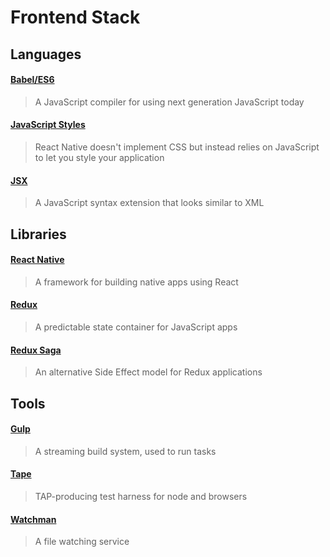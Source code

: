 # Frontend Stack

## Languages

#### [Babel/ES6](https://babeljs.io)
> A JavaScript compiler for using next generation JavaScript today

#### [JavaScript Styles](https://facebook.github.io/react-native/docs/style.html)
> React Native doesn't implement CSS but instead relies on JavaScript to let you style your application

#### [JSX](https://facebook.github.io/react/docs/jsx-in-depth.html)
> A JavaScript syntax extension that looks similar to XML

## Libraries

#### [React Native](https://facebook.github.io/react-native/)
> A framework for building native apps using React

#### [Redux](http://redux.js.org)
> A predictable state container for JavaScript apps

#### [Redux Saga](http://yelouafi.github.io/redux-saga)
> An alternative Side Effect model for Redux applications

## Tools

#### [Gulp](http://gulpjs.com/)
> A streaming build system, used to run tasks

#### [Tape](https://github.com/substack/tape)
> TAP-producing test harness for node and browsers

#### [Watchman](https://facebook.github.io/watchman/)
> A file watching service
